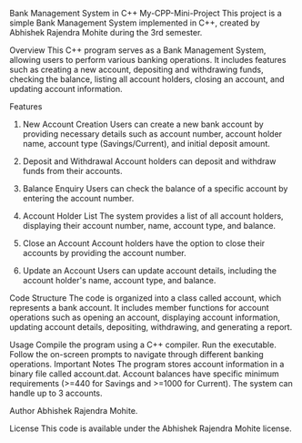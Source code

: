 Bank Management System in C++
My-CPP-Mini-Project
This project is a simple Bank Management System implemented in C++, created by Abhishek Rajendra Mohite during the 3rd semester.

Overview
This C++ program serves as a Bank Management System, allowing users to perform various banking operations. It includes features such as creating a new account, depositing and withdrawing funds, checking the balance, listing all account holders, closing an account, and updating account information.

Features
1. New Account Creation
Users can create a new bank account by providing necessary details such as account number, account holder name, account type (Savings/Current), and initial deposit amount.

2. Deposit and Withdrawal
Account holders can deposit and withdraw funds from their accounts.

3. Balance Enquiry
Users can check the balance of a specific account by entering the account number.

4. Account Holder List
The system provides a list of all account holders, displaying their account number, name, account type, and balance.

5. Close an Account
Account holders have the option to close their accounts by providing the account number.

6. Update an Account
Users can update account details, including the account holder's name, account type, and balance.


Code Structure
The code is organized into a class called account, which represents a bank account. It includes member functions for account operations such as opening an account, displaying account information, updating account details, depositing, withdrawing, and generating a report.

Usage
Compile the program using a C++ compiler.
Run the executable.
Follow the on-screen prompts to navigate through different banking operations.
Important Notes
The program stores account information in a binary file called account.dat.
Account balances have specific minimum requirements (>=440 for Savings and >=1000 for Current).
The system can handle up to 3 accounts.

Author 
Abhishek Rajendra Mohite. 

License 
This code is available under the Abhishek Rajendra Mohite license. 
